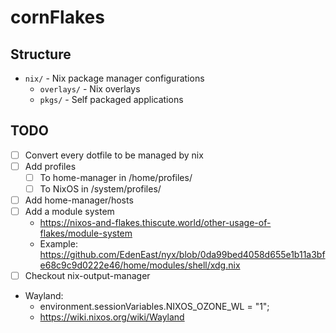 # cornFlakes


## Structure

- `nix/` - Nix package manager configurations
  - `overlays/` - Nix overlays
  - `pkgs/` - Self packaged applications

## TODO

- [ ] Convert every dotfile to be managed by nix
- [ ] Add profiles
    - [ ] To home-manager in /home/profiles/
    - [ ] To NixOS in /system/profiles/
- [ ] Add home-manager/hosts
- [ ] Add a module system
    - https://nixos-and-flakes.thiscute.world/other-usage-of-flakes/module-system
    - Example: https://github.com/EdenEast/nyx/blob/0da99bed4058d655e1b11a3bfe68c9c9d0222e46/home/modules/shell/xdg.nix
- [ ] Checkout nix-output-manager
- Wayland:
    - environment.sessionVariables.NIXOS_OZONE_WL = "1";
    - https://wiki.nixos.org/wiki/Wayland
